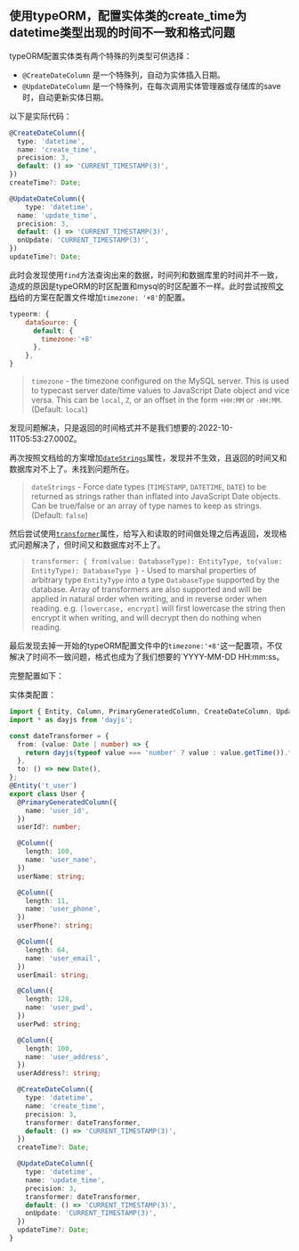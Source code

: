 ## 使用typeORM，配置实体类的create_time为datetime类型出现的时间不一致和格式问题

typeORM配置实体类有两个特殊的列类型可供选择：

- `@CreateDateColumn` 是一个特殊列，自动为实体插入日期。
- `@UpdateDateColumn` 是一个特殊列，在每次调用实体管理器或存储库的save时，自动更新实体日期。

以下是实际代码：

```typescript
@CreateDateColumn({
  type: 'datetime',
  name: 'create_time',
  precision: 3,
  default: () => 'CURRENT_TIMESTAMP(3)',
})
createTime?: Date;

@UpdateDateColumn({
	type: 'datetime',
  name: 'update_time',
  precision: 3,
  default: () => 'CURRENT_TIMESTAMP(3)',
  onUpdate: 'CURRENT_TIMESTAMP(3)',
})
updateTime?: Date;
```

此时会发现使用`find`方法查询出来的数据，时间列和数据库里的时间并不一致，造成的原因是typeORM的时区配置和mysql的时区配置不一样。此时尝试按照[文档](https://typeorm.io/entities)给的方案在配置文件增加`timezone: '+8'`的配置。

```js
typeorm: {
    dataSource: {
      default: {
        timezone:'+8'
      },
    },
}
```

> `timezone` - the timezone configured on the MySQL server. This is used to typecast server date/time values to JavaScript Date object and vice versa. This can be `local`, `Z`, or an offset in the form `+HH:MM` or `-HH:MM`. (Default: `local`)

发现问题解决，只是返回的时间格式并不是我们想要的:2022-10-11T05:53:27.000Z。

再次按照文档给的方案增加[`dateStrings`](https://typeorm.io/data-source-options#mysql--mariadb-data-source-options)属性，发现并不生效，且返回的时间又和数据库对不上了。未找到问题所在。

> `dateStrings` - Force date types (`TIMESTAMP`, `DATETIME`, `DATE`) to be returned as strings rather than inflated into JavaScript Date objects. Can be true/false or an array of type names to keep as strings. (Default: `false`)

然后尝试使用[`transformer`](https://typeorm.io/entities#column-options)属性，给写入和读取的时间做处理之后再返回，发现格式问题解决了，但时间又和数据库对不上了。

> `transformer: { from(value: DatabaseType): EntityType, to(value: EntityType): DatabaseType }` - Used to marshal properties of arbitrary type `EntityType` into a type `DatabaseType` supported by the database. Array of transformers are also supported and will be applied in natural order when writing, and in reverse order when reading. e.g. `[lowercase, encrypt]` will first lowercase the string then encrypt it when writing, and will decrypt then do nothing when reading.

最后发现去掉一开始的typeORM配置文件中的`timezone:'+8'`这一配置项，不仅解决了时间不一致问题，格式也成为了我们想要的`YYYY-MM-DD HH:mm:ss。

完整配置如下：

实体类配置：

```typescript
import { Entity, Column, PrimaryGeneratedColumn, CreateDateColumn, UpdateDateColumn } from 'typeorm';
import * as dayjs from 'dayjs';

const dateTransformer = {
  from: (value: Date | number) => {
    return dayjs(typeof value === 'number' ? value : value.getTime()).format('YYYY-MM-DD HH:mm:ss');
  },
  to: () => new Date(),
};
@Entity('t_user')
export class User {
  @PrimaryGeneratedColumn({
    name: 'user_id',
  })
  userId?: number;

  @Column({
    length: 100,
    name: 'user_name',
  })
  userName: string;

  @Column({
    length: 11,
    name: 'user_phone',
  })
  userPhone?: string;

  @Column({
    length: 64,
    name: 'user_email',
  })
  userEmail: string;

  @Column({
    length: 128,
    name: 'user_pwd',
  })
  userPwd: string;

  @Column({
    length: 100,
    name: 'user_address',
  })
  userAddress?: string;

  @CreateDateColumn({
    type: 'datetime',
    name: 'create_time',
    precision: 3,
    transformer: dateTransformer,
    default: () => 'CURRENT_TIMESTAMP(3)',
  })
  createTime?: Date;

  @UpdateDateColumn({
    type: 'datetime',
    name: 'update_time',
    precision: 3,
    transformer: dateTransformer,
    default: () => 'CURRENT_TIMESTAMP(3)',
    onUpdate: 'CURRENT_TIMESTAMP(3)',
  })
  updateTime?: Date;
}
```
